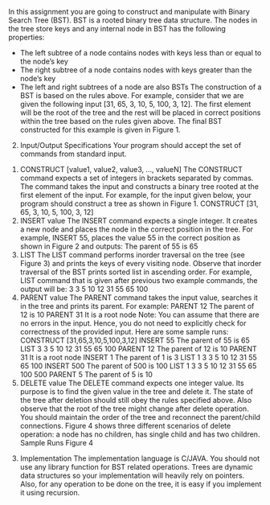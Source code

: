 In this assignment you are going to construct and manipulate with Binary Search Tree (BST). BST is a
rooted binary tree data structure. The nodes in the tree store keys and any internal node in BST has the
following properties:
- The left subtree of a node contains nodes with keys less than or equal to the node’s key
- The right subtree of a node contains nodes with keys greater than the node’s key
- The left and right subtrees of a node are also BSTs
The construction of a BST is based on the rules above. For example, consider that we are given the
following input [31, 65, 3, 10, 5, 100, 3, 12]. The first element will be the root of the tree and the rest will
be placed in correct positions within the tree based on the rules given above. The final BST constructed
for this example is given in Figure 1.
2. Input/Output Specifications
Your program should accept the set of commands from standard input.
1) CONSTRUCT [value1, value2, value3, …, valueN]
The CONSTRUCT command expects a set of integers in brackets separated by commas. The
command takes the input and constructs a binary tree rooted at the first element of the input.
For example, for the input given below, your program should construct a tree as shown in Figure 1.
CONSTRUCT [31, 65, 3, 10, 5, 100, 3, 12]
2) INSERT value
The INSERT command expects a single integer. It creates a new node and places the node in the
correct position in the tree. For example, INSERT 55, places the value 55 in the correct position as
shown in Figure 2 and outputs:
The parent of 55 is 65
3) LIST
The LIST command performs inorder traversal on the tree (see Figure 3) and prints the keys of
every visiting node. Observe that inorder traversal of the BST prints sorted list in ascending
order. For example, LIST command that is given after previous two example commands, the
output will be:
3 3 5 10 12 31 55 65 100
4) PARENT value
The PARENT command takes the input value, searches it in the tree and prints its parent. For
example:
PARENT 12
The parent of 12 is 10
PARENT 31
It is a root node
Note: You can assume that there are no errors in the input. Hence, you do not need to explicitly
check for correctness of the provided input.
 Here are some sample runs:
CONSTRUCT [31,65,3,10,5,100,3,12]
INSERT 55
The parent of 55 is 65
LIST
3 3 5 10 12 31 55 65 100
PARENT 12
The parent of 12 is 10
PARENT 31
It is a root node
INSERT 1
The parent of 1 is 3
LIST
1 3 3 5 10 12 31 55 65 100
INSERT 500
The parent of 500 is 100
LIST
1 3 3 5 10 12 31 55 65 100 500
PARENT 5
The parent of 5 is 10
5) DELETE value
The DELETE command expects one integer value. Its purpose is to find the given value in the
tree and delete it. The state of the tree after deletion should still obey the rules specified above.
Also observe that the root of the tree might change after delete operation. You should maintain
the order of the tree and reconnect the parent/child connections. Figure 4 shows three different
scenarios of delete operation: a node has no children, has single child and has two children.
 Sample Runs
 Figure 4
3. Implementation
The implementation language is C/JAVA. You should not use any library function for BST related
operations. Trees are dynamic data structures so your implementation will heavily rely on pointers. Also,
for any operation to be done on the tree, it is easy if you implement it using recursion.
